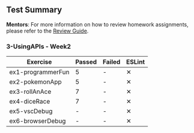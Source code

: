 ## Test Summary

**Mentors**: For more information on how to review homework assignments, please refer to the [Review Guide](https://github.com/HackYourFuture/mentors/blob/main/assignment-support/review-guide.md).

### 3-UsingAPIs - Week2

|     Exercise      | Passed | Failed | ESLint |
|-------------------|--------|--------|--------|
| ex1-programmerFun |   5    |   -    |   ✕    |
| ex2-pokemonApp    |   5    |   -    |   ✕    |
| ex3-rollAnAce     |   7    |   -    |   ✕    |
| ex4-diceRace      |   7    |   -    |   ✕    |
| ex5-vscDebug      |   -    |   -    |   ✕    |
| ex6-browserDebug  |   -    |   -    |   ✕    |
